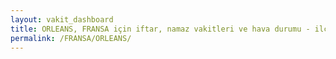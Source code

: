 ```yaml
---
layout: vakit_dashboard
title: ORLEANS, FRANSA için iftar, namaz vakitleri ve hava durumu - ilçe/eyalet seç
permalink: /FRANSA/ORLEANS/
---
```


<script type="text/javascript">
  var GLOBAL_COUNTRY = 'FRANSA';
  var GLOBAL_CITY = 'ORLEANS';
  var GLOBAL_STATE = '';
  var lat = 72;
  var lon = 21;
</script>
